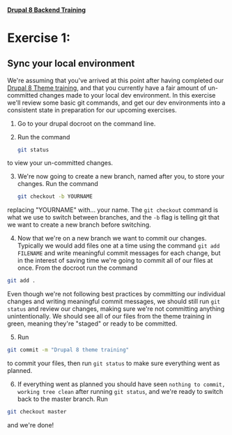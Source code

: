 #### [Drupal 8 Backend Training](README.md)

# Exercise 1:

## Sync your local environment

We're assuming that you've arrived at this point after having completed our [Drupal 8 Theme training](https://github.com/chapter-three/drupal-8-theming), and that you currently have a fair amount of un-committed changes made to your local dev environment. In this exercise we'll review some basic git commands, and get our dev environments into a consistent state in preparation for our upcoming exercises.

1. Go to your drupal docroot on the command line.

2. Run the command 

    ```bash
    git status
    ``` 

  to view your un-committed changes.

3. We're now going to create a new branch, named after you, to store your changes. Run the command 

    ```bash
    git checkout -b YOURNAME
    ``` 
  replacing "YOURNAME" with... your name. The `git checkout` command is what we use to switch between branches, and the `-b` flag is telling git that we want to create a new branch before switching.

4. Now that we're on a new branch we want to commit our changes. Typically we would add files one at a time using the command `git add FILENAME` and write meaningful commit messages for each change, but in the interest of saving time we're going to commit all of our files at once. From the docroot run the command 

  ```bash
  git add .
  ``` 

  Even though we're not following best practices by committing our individual changes and writing meaningful commit messages, we should still run `git status` and review our changes, making sure we're not committing anything unintentionally. We should see all of our files from the theme training in green, meaning they're "staged" or ready to be committed.

5. Run 

  ```bash
  git commit -m "Drupal 8 theme training"
  ``` 

  to commit your files, then run `git status` to make sure everything went as planned.

6. If everything went as planned you should have seen `nothing to commit, working tree clean` after running `git status`, and we're ready to switch back to the master branch. Run 

  ```bash
  git checkout master
  ```

  and we're done!